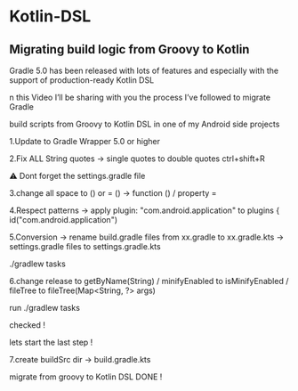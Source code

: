 # Kotlin-DSL

## Migrating build logic from Groovy to Kotlin

Gradle 5.0 has been released with lots of features and especially with the support of production-ready Kotlin DSL 

n this Video I’ll be sharing with you the process I’ve followed to migrate Gradle

build scripts from Groovy to Kotlin DSL in one of my Android side projects

1.Update to Gradle Wrapper 5.0 or higher



2.Fix ALL String quotes -> single quotes to double quotes ctrl+shift+R

⚠️ Dont forget the settings.gradle file


3.change all space to () or = () -> function () / property =


4.Respect patterns -> 
apply plugin: "com.android.application" to plugins {
    id("com.android.application")


5.Conversion ->  rename build.gradle files from xx.gradle to xx.gradle.kts  -> settings.gradle files to settings.gradle.kts 

./gradlew tasks

6.change release to getByName(String) / minifyEnabled to isMinifyEnabled / fileTree to fileTree(Map<String, ?> args)

run ./gradlew tasks


checked !

lets start the last step !


7.create buildSrc dir -> build.gradle.kts 


migrate from groovy to Kotlin DSL DONE !


